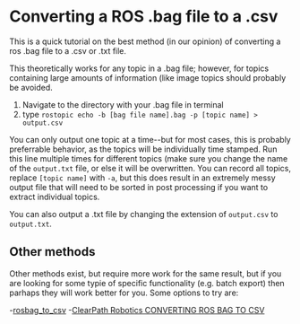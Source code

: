 # Converting a ROS .bag file to a .csv

This is a quick tutorial on the best method (in our opinion) of converting a ros .bag file to a .csv or .txt file.

This theoretically works for any topic in a .bag file; however, for topics containing large amounts of information (like image topics should probably be avoided.

 1. Navigate to the directory with your .bag file in terminal
 2. type `rostopic echo -b [bag file name].bag -p [topic name] > output.csv`
 
You can only output one topic at a time--but for most cases, this is probably preferrable behavior, as the topics will be individually time stamped.  Run this line multiple times for different topics (make sure you change the name of the `output.txt` file, or else it will be overwritten.  You can record all topics, replace `[topic name]` with `-a`, but this does result in an extremely messy output file that will need to be sorted in post processing if you want to extract individual topics.  

You can also output a .txt file by changing the extension of `output.csv` to `output.txt`.

## Other methods

Other methods exist, but require more work for the same result, but if you are looking for some typie of specific functionality (e.g. batch export) then parhaps they will work better for you.  Some options to try are: 

 -[rosbag_to_csv](https://github.com/AtsushiSakai/rosbag_to_csv) 
 -[ClearPath Robotics CONVERTING ROS BAG TO CSV](https://www.clearpathrobotics.com/assets/guides/ros/Converting%20ROS%20bag%20to%20CSV.html)

